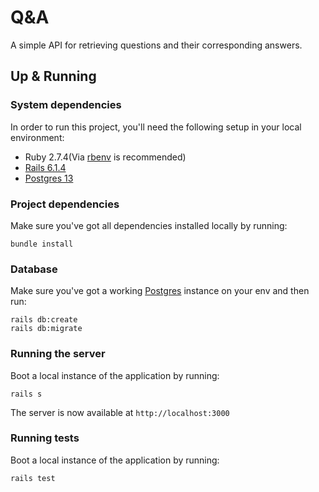 # Q&A

A simple API for retrieving questions and their corresponding answers.

## Up & Running

### System dependencies

In order to run this project, you'll need the following setup in your local environment:

- Ruby 2.7.4(Via [rbenv](https://github.com/rbenv/rbenv#installation) is recommended)
- [Rails 6.1.4](https://guides.rubyonrails.org/v6.0/getting_started.html#creating-a-new-rails-project-installing-rails)
- [Postgres 13](https://www.postgresql.org/download/)

### Project dependencies

Make sure you've got all dependencies installed locally by running:

```shell script
bundle install
```

### Database

Make sure you've got a working [Postgres](https://www.postgresql.org/) instance on your env and then run:

```shell script
rails db:create
rails db:migrate
```

### Running the server

Boot a local instance of the application by running:

```shell script
rails s
```

The server is now available at `http://localhost:3000`

### Running tests

Boot a local instance of the application by running:

```shell script
rails test
```

